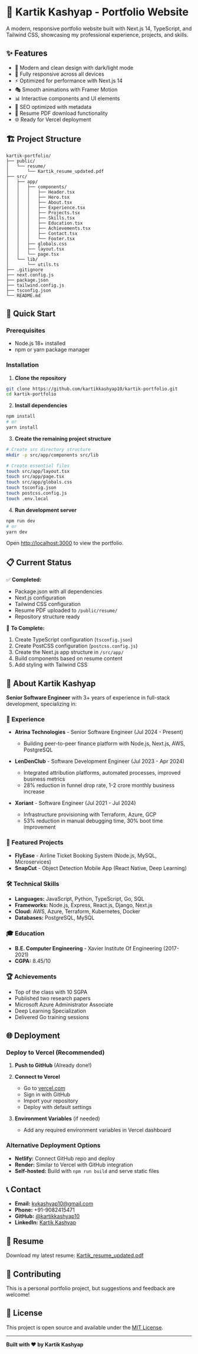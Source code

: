 # 🚀 Kartik Kashyap - Portfolio Website

A modern, responsive portfolio website built with Next.js 14, TypeScript, and Tailwind CSS, showcasing my professional experience, projects, and skills.

## ✨ Features

- 🎨 Modern and clean design with dark/light mode
- 📱 Fully responsive across all devices
- ⚡ Optimized for performance with Next.js 14
- 🎭 Smooth animations with Framer Motion
- 📊 Interactive components and UI elements
- 🔗 SEO optimized with metadata
- 📄 Resume PDF download functionality
- 🌐 Ready for Vercel deployment

## 🏗️ Project Structure

```
kartik-portfolio/
├── public/
│   └── resume/
│       └── Kartik_resume_updated.pdf
├── src/
│   ├── app/
│   │   ├── components/
│   │   │   ├── Header.tsx
│   │   │   ├── Hero.tsx
│   │   │   ├── About.tsx
│   │   │   ├── Experience.tsx
│   │   │   ├── Projects.tsx
│   │   │   ├── Skills.tsx
│   │   │   ├── Education.tsx
│   │   │   ├── Achievements.tsx
│   │   │   ├── Contact.tsx
│   │   │   └── Footer.tsx
│   │   ├── globals.css
│   │   ├── layout.tsx
│   │   └── page.tsx
│   └── lib/
│       └── utils.ts
├── .gitignore
├── next.config.js
├── package.json
├── tailwind.config.js
├── tsconfig.json
└── README.md
```

## 🚀 Quick Start

### Prerequisites
- Node.js 18+ installed
- npm or yarn package manager

### Installation

1. **Clone the repository**
```bash
git clone https://github.com/kartikkashyap10/kartik-portfolio.git
cd kartik-portfolio
```

2. **Install dependencies**
```bash
npm install
# or
yarn install
```

3. **Create the remaining project structure**
```bash
# Create src directory structure
mkdir -p src/app/components src/lib

# Create essential files
touch src/app/layout.tsx
touch src/app/page.tsx
touch src/app/globals.css
touch tsconfig.json
touch postcss.config.js
touch .env.local
```

4. **Run development server**
```bash
npm run dev
# or
yarn dev
```

Open [http://localhost:3000](http://localhost:3000) to view the portfolio.

## 📋 Current Status

✅ **Completed:**
- Package.json with all dependencies
- Next.js configuration
- Tailwind CSS configuration
- Resume PDF uploaded to `/public/resume/`
- Repository structure ready

🔄 **To Complete:**
1. Create TypeScript configuration (`tsconfig.json`)
2. Create PostCSS configuration (`postcss.config.js`)
3. Create the Next.js app structure in `/src/app/`
4. Build components based on resume content
5. Add styling with Tailwind CSS

## 📝 About Kartik Kashyap

**Senior Software Engineer** with 3+ years of experience in full-stack development, specializing in:

### 🏢 Experience
- **Atrina Technologies** - Senior Software Engineer (Jul 2024 - Present)
  - Building peer-to-peer finance platform with Node.js, Next.js, AWS, PostgreSQL

- **LenDenClub** - Software Development Engineer (Jul 2023 - Apr 2024)
  - Integrated attribution platforms, automated processes, improved business metrics
  - 28% reduction in funnel drop rate, 1-2 crore monthly business increase

- **Xoriant** - Software Engineer (Jul 2021 - Jul 2024)
  - Infrastructure provisioning with Terraform, Azure, GCP
  - 53% reduction in manual debugging time, 30% boot time improvement

### 🚀 Featured Projects
- **FlyEase** - Airline Ticket Booking System (Node.js, MySQL, Microservices)
- **SnapCut** - Object Detection Mobile App (React Native, Deep Learning)

### 🛠️ Technical Skills
- **Languages:** JavaScript, Python, TypeScript, Go, SQL
- **Frameworks:** Node.js, Express, React.js, Django, Next.js
- **Cloud:** AWS, Azure, Terraform, Kubernetes, Docker
- **Databases:** PostgreSQL, MySQL

### 🎓 Education
- **B.E. Computer Engineering** - Xavier Institute Of Engineering (2017-2021)
- **CGPA:** 8.45/10

### 🏆 Achievements
- Top of the class with 10 SGPA
- Published two research papers
- Microsoft Azure Administrator Associate
- Deep Learning Specialization
- Delivered Go training sessions

## 🌐 Deployment

### Deploy to Vercel (Recommended)

1. **Push to GitHub** (Already done!)

2. **Connect to Vercel**
   - Go to [vercel.com](https://vercel.com)
   - Sign in with GitHub
   - Import your repository
   - Deploy with default settings

3. **Environment Variables** (if needed)
   - Add any required environment variables in Vercel dashboard

### Alternative Deployment Options
- **Netlify:** Connect GitHub repo and deploy
- **Render:** Similar to Vercel with GitHub integration
- **Self-hosted:** Build with `npm run build` and serve static files

## 📞 Contact

- **Email:** kykashyap10@gmail.com
- **Phone:** +91-9082415471
- **GitHub:** [@kartikkashyap10](https://github.com/kartikkashyap10)
- **LinkedIn:** [Kartik Kashyap](https://linkedin.com/in/kartik-kashyap)

## 📜 Resume

Download my latest resume: [Kartik_resume_updated.pdf](./public/resume/Kartik_resume_udpated.pdf)

## 🤝 Contributing

This is a personal portfolio project, but suggestions and feedback are welcome!

## 📄 License

This project is open source and available under the [MIT License](LICENSE).

---

**Built with ❤️ by Kartik Kashyap**
